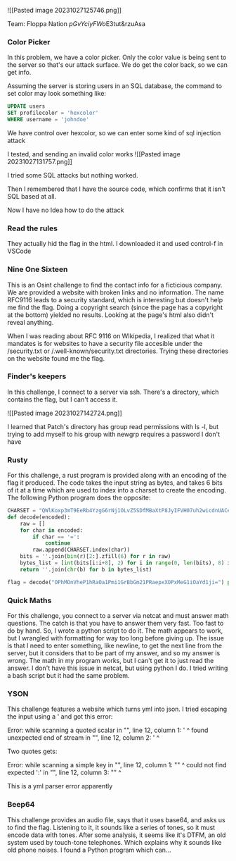 ![[Pasted image 20231027125746.png]]

Team:
Floppa Nation
*pGvYciyFWo*E3tut&rzuAsa

### Color Picker
In this problem, we have a color picker. Only the color value is being sent to the server so that's our attack surface. We do get the color back, so we can get info.

Assuming the server is storing users in an SQL database, the command to set color may look something like:

```SQL
UPDATE users
SET profilecolor = 'hexcolor'
WHERE username = 'johndoe'
```

We have control over hexcolor, so we can enter some kind of sql injection attack

I tested, and sending an invalid color works 
![[Pasted image 20231027131757.png]]

I tried some SQL attacks but nothing worked.

Then I remembered that I have the source code, which confirms that it isn't SQL based at all.

Now I have no Idea how to do the attack

### Read the rules

They actually hid the flag in the html. I downloaded it and used control-f in VSCode

### Nine One Sixteen

This is an Osint challenge to find the contact info for a ficticious company. We are provided a website with broken links and no information. The name RFC9116 leads to a security standard, which is interesting but doesn't help me find the flag.
Doing a copyright search (since the page has a copyright at the bottom) yielded no results. Looking at the page's html also didn't reveal anything. 

When I was reading about RFC 9116 on WIkipedia, I realized that what it mandates is for websites to have a security file accesible under the /security.txt or /.well-known/security.txt directories. Trying these directories on the website found me the flag.

### Finder's keepers

In this challenge, I connect to a server via ssh. There's a directory, which contains the flag, but I can't access it.

![[Pasted image 20231027142724.png]]

I learned that Patch's directory has group read permissions with ls -l, but trying to add myself to his group with newgrp requires a password I don't have

### Rusty

For this challenge, a rust program is provided along with an encoding of the flag it produced. The code takes the input string as bytes, and takes 6 bits of it at a time which are used to index into a charset to create the encoding. The following Python program does the opposite:

```Python
CHARSET = "QWlKoxp3mT9EeRb4YzgG6rNj1OLvZ5SDfMBaXtP8JyIFVH07uh2wicdnUAC#@q"
def decode(encoded):
	raw = [] 
	for char in encoded: 
		if char == '=': 
			continue
		raw.append(CHARSET.index(char))
	bits = ''.join(bin(r)[2:].zfill(6) for r in raw) 
	bytes_list = [int(bits[i:i+8], 2) for i in range(0, len(bits), 8) if i+8 <= len(bits)]
	return ''.join(chr(b) for b in bytes_list)

flag = decode("OPhMOnVheP1hRaOa1Pmi1GrBbGm21PRaepxXOPxMeG1iOaYd1ji=") print(flag)
```

### Quick Maths

For this challenge, you connect to a server via netcat and must answer math questions. The catch is that you have to answer them very fast. Too fast to do by hand. So, I wrote a python script to do it. The math appears to work, but I wrangled with formatting for way too long before giving up. The issue is that I need to enter something, like newline, to get the next line from the server, but it considers that to be part of my answer, and so my answer is wrong. The math in my program works, but I can't get it to just read the answer. I don't have this issue in netcat, but using python I do. I tried writing a bash script but it had the same problem.

### YSON

This challenge features a website which turns yml into json. I tried escaping the input using a ' and got this error:

Error: while scanning a quoted scalar in "", line 12, column 1: ' ^ found unexpected end of stream in "", line 12, column 2: ' ^

Two quotes gets:

Error: while scanning a simple key in "", line 12, column 1: "" ^ could not find expected ':' in "", line 12, column 3: "" ^

This is a yml parser error apparently

### Beep64

This challenge provides an audio file, says that it uses base64, and asks us to find the flag. Listening to it, it sounds like a series of tones, so it must encode data with tones. After some analysis, it seems like it's DTFM, an old system used by touch-tone telephones. Which explains why it sounds like old phone noises. I found a Python program which can...



